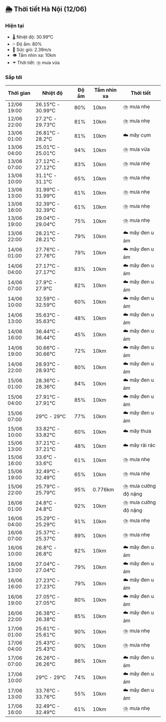 ## 🌦️ Thời tiết Hà Nội (12/06)

### Hiện tại

- 🌡️ Nhiệt độ: 30.99℃
- 💦 Độ ẩm: 80%
- 💨 Sức gió: 2.39m/s
- 👁️ Tầm nhìn xa: 10km
- ☂️ Thời tiết: ⛈️ mưa vừa

### Sắp tới

| Thời gian | Nhiệt độ | Độ ẩm | Tầm nhìn xa | Thời tiết |
| --- | --- | --- | --- | --- |
| 12/06 19:00 | 26.15℃ - 30.99℃ | 80% | 10km | ⛈️ mưa nhẹ |
| 12/06 22:00 | 27.2℃ - 29.73℃ | 81% | 10km | ⛈️ mưa nhẹ |
| 13/06 01:00 | 26.81℃ - 28.2℃ | 81% | 10km | ☁️ mây cụm |
| 13/06 04:00 | 25.01℃ - 25.01℃ | 94% | 10km | ⛈️ mưa vừa |
| 13/06 07:00 | 27.12℃ - 27.12℃ | 83% | 10km | ⛈️ mưa nhẹ |
| 13/06 10:00 | 31.1℃ - 31.1℃ | 65% | 10km | ⛈️ mưa nhẹ |
| 13/06 13:00 | 31.99℃ - 31.99℃ | 61% | 10km | ⛈️ mưa nhẹ |
| 13/06 16:00 | 32.39℃ - 32.39℃ | 61% | 10km | ⛈️ mưa nhẹ |
| 13/06 19:00 | 29.04℃ - 29.04℃ | 75% | 10km | ⛈️ mưa nhẹ |
| 13/06 22:00 | 28.21℃ - 28.21℃ | 79% | 10km | ☁️ mây đen u ám |
| 14/06 01:00 | 27.76℃ - 27.76℃ | 79% | 10km | ☁️ mây đen u ám |
| 14/06 04:00 | 27.17℃ - 27.17℃ | 83% | 10km | ☁️ mây đen u ám |
| 14/06 07:00 | 27.9℃ - 27.9℃ | 82% | 10km | ☁️ mây đen u ám |
| 14/06 10:00 | 32.59℃ - 32.59℃ | 60% | 10km | ☁️ mây đen u ám |
| 14/06 13:00 | 35.63℃ - 35.63℃ | 48% | 10km | ☁️ mây đen u ám |
| 14/06 16:00 | 36.44℃ - 36.44℃ | 45% | 10km | ☁️ mây đen u ám |
| 14/06 19:00 | 30.66℃ - 30.66℃ | 72% | 10km | ☁️ mây đen u ám |
| 14/06 22:00 | 28.93℃ - 28.93℃ | 80% | 10km | ☁️ mây đen u ám |
| 15/06 01:00 | 28.36℃ - 28.36℃ | 84% | 10km | ☁️ mây đen u ám |
| 15/06 04:00 | 27.91℃ - 27.91℃ | 85% | 10km | ☁️ mây đen u ám |
| 15/06 07:00 | 29℃ - 29℃ | 77% | 10km | ☁️ mây đen u ám |
| 15/06 10:00 | 33.82℃ - 33.82℃ | 60% | 10km | ☁️ mây thưa |
| 15/06 13:00 | 37.21℃ - 37.21℃ | 48% | 10km | ☁️ mây rải rác |
| 15/06 16:00 | 33.6℃ - 33.6℃ | 61% | 10km | ⛈️ mưa nhẹ |
| 15/06 19:00 | 32.49℃ - 32.49℃ | 65% | 10km | ⛈️ mưa nhẹ |
| 15/06 22:00 | 25.79℃ - 25.79℃ | 95% | 0.776km | ⛈️ mưa cường độ nặng |
| 16/06 01:00 | 24.8℃ - 24.8℃ | 92% | 10km | ⛈️ mưa cường độ nặng |
| 16/06 04:00 | 25.29℃ - 25.29℃ | 91% | 10km | ⛈️ mưa nhẹ |
| 16/06 07:00 | 25.37℃ - 25.37℃ | 89% | 10km | ⛈️ mưa nhẹ |
| 16/06 10:00 | 26.8℃ - 26.8℃ | 82% | 10km | ☁️ mây đen u ám |
| 16/06 13:00 | 27.04℃ - 27.04℃ | 79% | 10km | ☁️ mây đen u ám |
| 16/06 16:00 | 27.23℃ - 27.23℃ | 79% | 10km | ☁️ mây đen u ám |
| 16/06 19:00 | 27.05℃ - 27.05℃ | 80% | 10km | ☁️ mây đen u ám |
| 16/06 22:00 | 26.38℃ - 26.38℃ | 85% | 10km | ☁️ mây đen u ám |
| 17/06 01:00 | 25.61℃ - 25.61℃ | 90% | 10km | ⛈️ mưa nhẹ |
| 17/06 04:00 | 25.43℃ - 25.43℃ | 90% | 10km | ⛈️ mưa nhẹ |
| 17/06 07:00 | 26.26℃ - 26.26℃ | 86% | 10km | ☁️ mây đen u ám |
| 17/06 10:00 | 29℃ - 29℃ | 74% | 10km | ☁️ mây đen u ám |
| 17/06 13:00 | 33.76℃ - 33.76℃ | 55% | 10km | ☁️ mây đen u ám |
| 17/06 16:00 | 32.49℃ - 32.49℃ | 61% | 10km | ⛈️ mưa nhẹ |
